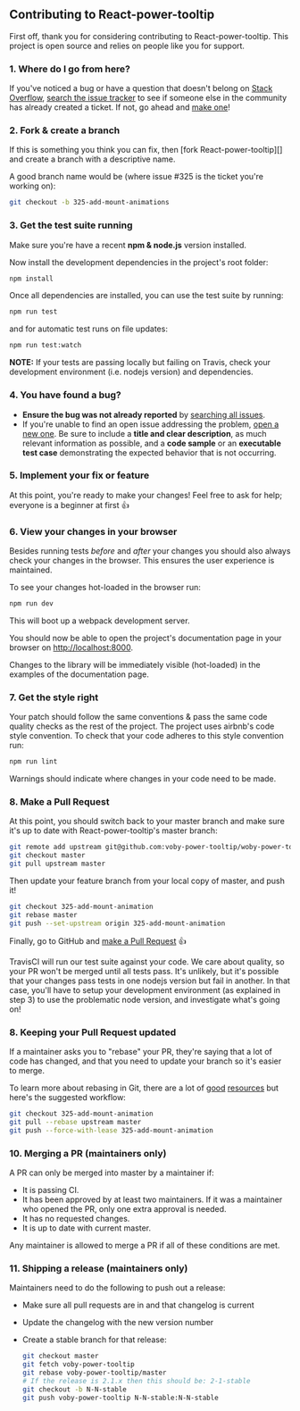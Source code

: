 ## Contributing to React-power-tooltip

First off, thank you for considering contributing to React-power-tooltip. This project is open source and relies on people like you for support.

### 1. Where do I go from here?

If you've noticed a bug or have a question that doesn't belong on [Stack Overflow][], [search the issue tracker][] to see if someone else in the community has already created a ticket. If not, go ahead and [make one][new issue]!

### 2. Fork & create a branch

If this is something you think you can fix, then [fork React-power-tooltip][] and
create a branch with a descriptive name.

A good branch name would be (where issue #325 is the ticket you're working on):

```sh
git checkout -b 325-add-mount-animations
```

### 3. Get the test suite running

Make sure you're have a recent **npm &amp; node.js** version installed. 

Now install the development dependencies in the project's root folder:

```sh
npm install
```
Once all dependencies are installed, you can use the test suite by running:

```sh
npm run test
```
and for automatic test runs on file updates:

```sh
npm run test:watch
``` 
**NOTE:**  If your tests are passing locally but failing on Travis, check your development environment (i.e. nodejs version) and dependencies.

### 4. You have found a bug?

* **Ensure the bug was not already reported** by [searching all issues][].
* If you're unable to find an open issue addressing the problem,
  [open a new one][new issue]. Be sure to include a **title and clear
  description**, as much relevant information as possible, and a **code sample**
  or an **executable test case** demonstrating the expected behavior that is not
  occurring.

### 5. Implement your fix or feature

At this point, you're ready to make your changes! Feel free to ask for help;
everyone is a beginner at first :thumbsup:

### 6. View your changes in your browser

Besides running tests _before_ and _after_ your changes you should also always check your changes in the browser. This ensures the user experience is maintained.

To see your changes hot-loaded in the browser run:

```sh
npm run dev
```

This will boot up a webpack development server. 

You should now be able to open the project's documentation page in your browser on <http://localhost:8000>.

Changes to the library will be immediately visible (hot-loaded) in the examples of the documentation page.

### 7. Get the style right

Your patch should follow the same conventions & pass the same code quality checks as the rest of the project.
The project uses airbnb's code style convention. To check that your code adheres to this style convention run:

```sh
npm run lint
```
Warnings should indicate where changes in your code need to be made.

### 8. Make a Pull Request

At this point, you should switch back to your master branch and make sure it's
up to date with React-power-tooltip's master branch:

```sh
git remote add upstream git@github.com:voby-power-tooltip/woby-power-tooltip.git
git checkout master
git pull upstream master
```

Then update your feature branch from your local copy of master, and push it!

```sh
git checkout 325-add-mount-animation
git rebase master
git push --set-upstream origin 325-add-mount-animation
```

Finally, go to GitHub and [make a Pull Request][] :thumbsup:

TravisCI will run our test suite against your code. We care about quality, so your PR 
won't be merged until all tests pass. It's unlikely, but it's possible that your changes 
pass tests in one nodejs version but fail in another. In that case, you'll have to setup
your development environment (as explained in step 3) to use the problematic node version,
and investigate what's going on!

### 8. Keeping your Pull Request updated

If a maintainer asks you to "rebase" your PR, they're saying that a lot of code
has changed, and that you need to update your branch so it's easier to merge.

To learn more about rebasing in Git, there are a lot of [good][git rebasing]
[resources][interactive rebase] but here's the suggested workflow:

```sh
git checkout 325-add-mount-animation
git pull --rebase upstream master
git push --force-with-lease 325-add-mount-animation
```

### 10. Merging a PR (maintainers only)

A PR can only be merged into master by a maintainer if:

* It is passing CI.
* It has been approved by at least two maintainers. If it was a maintainer who
  opened the PR, only one extra approval is needed.
* It has no requested changes.
* It is up to date with current master.

Any maintainer is allowed to merge a PR if all of these conditions are
met.

### 11. Shipping a release (maintainers only)

Maintainers need to do the following to push out a release:

* Make sure all pull requests are in and that changelog is current
* Update the changelog with the new version number
* Create a stable branch for that release:

  ```sh
  git checkout master
  git fetch voby-power-tooltip
  git rebase voby-power-tooltip/master
  # If the release is 2.1.x then this should be: 2-1-stable
  git checkout -b N-N-stable
  git push voby-power-tooltip N-N-stable:N-N-stable
  ```

[Stack Overflow]: http://stackoverflow.com/questions/tagged/woby-power-tooltip
[search the issue tracker]: https://github.com/justinrhodes1/woby-power-tooltip/issues?q=something
[new issue]: https://github.com/justinrhodes1/woby-power-tooltip/issues/new
[fork React-power-tootlip]: https://help.github.com/articles/fork-a-repo
[searching all issues]: https://github.com/justinrhodes1/woby-power-tooltip/issues?q=
[make a pull request]: https://help.github.com/articles/creating-a-pull-request
[git rebasing]: http://git-scm.com/book/en/Git-Branching-Rebasing
[interactive rebase]: https://help.github.com/articles/interactive-rebase
